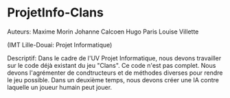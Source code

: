 # ProjetInfo-Clans

Auteurs:
Maxime Morin
Johanne Calcoen
Hugo Paris
Louise Villette

(IMT Lille-Douai: Projet Informatique)

Descriptif:
  Dans le cadre de l'UV Projet Informatique, nous devons travailler sur le code déjà existant du jeu "Clans". Ce code n'est pas complet. Nous devons l'agrémenter de condtructeurs et de méthodes diverses pour rendre le jeu possible.
  Dans un deuxième temps, nous devons créer une IA contre laquelle un joueur humain peut jouer.

